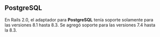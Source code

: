 <!-- -*- mode: markdown; coding: utf-8; -*- -->

## PostgreSQL

En Rails 2.0, el adaptador para **PostgreSQL** tenía soporte solamente para las versiones 8.1 hasta 8.3. Se agregó soporte para las versiones 7.4 hasta la 8.3.


